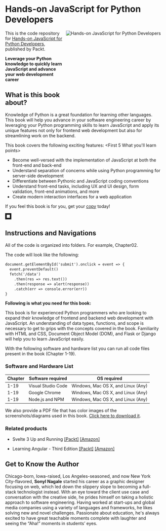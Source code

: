 # Hands-on JavaScript for Python Developers

<a href="https://www.packtpub.com/product/hands-on-javascript-for-python-developers/9781838648121?utm_source=github&utm_medium=repository&utm_campaign=9781838648121"><img src="https://packt-type-cloud.s3.amazonaws.com/uploads/sites/3634/2020/09/Cover.png" alt="Hands-on JavaScript for Python Developers" height="256px" align="right"></a>

This is the code repository for [Hands-on JavaScript for Python Developers](https://www.packtpub.com/product/hands-on-javascript-for-python-developers/9781838648121?utm_source=github&utm_medium=repository&utm_campaign=9781838648121), published by Packt.

**Leverage your Python knowledge to quickly learn JavaScript and advance your web development career**

## What is this book about?
Knowledge of Python is a great foundation for learning other languages. This book will help you advance in your software engineering career by leveraging your Python programming skills to learn JavaScript and apply its unique features not only for frontend web development but also for streamlining work on the backend.

This book covers the following exciting features: <First 5 What you'll learn points>
* Become well-versed with the implementation of JavaScript at both the front-end and back-end
* Understand separation of concerns while using Python programming for server-side development
* Differentiate between Pythonic and JavaScript coding conventions
* Understand front-end tasks, including UX and UI design, form validation, front-end animations, and more
* Create modern interaction interfaces for a web application

If you feel this book is for you, get your [copy](https://www.amazon.com/dp/1838648127) today!

<a href="https://www.packtpub.com/?utm_source=github&utm_medium=banner&utm_campaign=GitHubBanner"><img src="https://raw.githubusercontent.com/PacktPublishing/GitHub/master/GitHub.png" 
alt="https://www.packtpub.com/" border="5" /></a>


## Instructions and Navigations
All of the code is organized into folders. For example, Chapter02.

The code will look like the following:
```
document.getElementById('submit').onclick = event => {
  event.preventDefault()
  fetch('/data')
    .then(res => res.text())
    .then(response => alert(response))
    .catch(err => console.error(err))
}
```

**Following is what you need for this book:**

This book is for experienced Python programmers who are looking to expand their knowledge of frontend and backend web development with JavaScript. An understanding of data types, functions, and scope is necessary to get to grips with the concepts covered in the book. Familiarity with HTML and CSS, Document Object Model (DOM), and Flask or Django will help you to learn JavaScript easily.

With the following software and hardware list you can run all code files present in the book (Chapter 1-19).

### Software and Hardware List

| Chapter  | Software required                   | OS required                        |
| -------- | ------------------------------------| -----------------------------------|
| 1-19     | Visual Studio Code                  | Windows, Mac OS X, and Linux (Any) |
| 1-19     | Google Chrome                       | Windows, Mac OS X, and Linux (Any) |
| 1-19     | Node.js and NPM                     | Windows, Mac OS X, and Linux (Any) |


We also provide a PDF file that has color images of the screenshots/diagrams used in this book. [Click here to download it](https://static.packt-cdn.com/downloads/9781838648121_ColorImages.pdf).

### Related products <Other books you may enjoy>
* Svelte 3 Up and Running [[Packt]](https://www.packtpub.com/product/svelte-3-up-and-running/9781839213625?utm_source=github&utm_medium=repository&utm_campaign=9781839213625) [[Amazon]](https://www.amazon.com/dp/1839213620)

* Learning Angular - Third Edition [[Packt]](https://www.packtpub.com/product/learning-angular-third-edition/9781839210662?utm_source=github&utm_medium=repository&utm_campaign=9781839210662) [[Amazon]](https://www.amazon.com/dp/1839210664)

## Get to Know the Author
Chicago-born, Iowa-raised, Los Angeles-seasoned, and now New York City-flavored, **Sonyl Nagale** started his career as a graphic designer focusing on web, which led down the slippery slope to becoming a full-stack technologist instead. With an eye toward the client use case and conversation with the creative side, he prides himself on taking a holistic approach to software engineering. Having worked at start-ups and global media companies using a variety of languages and frameworks, he likes solving new and novel challenges. Passionate about education, he's always excited to have great teachable moments complete with laughter and seeing the “Aha!” moments in students’ eyes.

